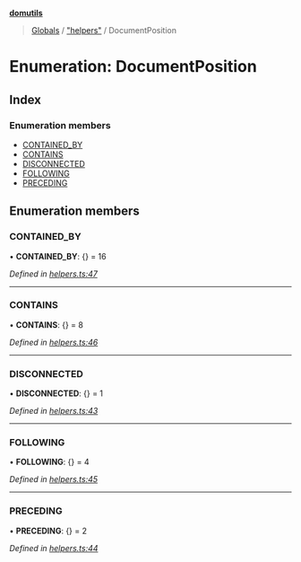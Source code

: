 **[domutils](../README.md)**

> [Globals](../README.md) / ["helpers"](../modules/_helpers_.md) / DocumentPosition

# Enumeration: DocumentPosition

## Index

### Enumeration members

-   [CONTAINED_BY](_helpers_.documentposition.md#contained_by)
-   [CONTAINS](_helpers_.documentposition.md#contains)
-   [DISCONNECTED](_helpers_.documentposition.md#disconnected)
-   [FOLLOWING](_helpers_.documentposition.md#following)
-   [PRECEDING](_helpers_.documentposition.md#preceding)

## Enumeration members

### CONTAINED_BY

• **CONTAINED_BY**: {} = 16

_Defined in [helpers.ts:47](https://github.com/fb55/domutils/blob/3813e44/src/helpers.ts#L47)_

---

### CONTAINS

• **CONTAINS**: {} = 8

_Defined in [helpers.ts:46](https://github.com/fb55/domutils/blob/3813e44/src/helpers.ts#L46)_

---

### DISCONNECTED

• **DISCONNECTED**: {} = 1

_Defined in [helpers.ts:43](https://github.com/fb55/domutils/blob/3813e44/src/helpers.ts#L43)_

---

### FOLLOWING

• **FOLLOWING**: {} = 4

_Defined in [helpers.ts:45](https://github.com/fb55/domutils/blob/3813e44/src/helpers.ts#L45)_

---

### PRECEDING

• **PRECEDING**: {} = 2

_Defined in [helpers.ts:44](https://github.com/fb55/domutils/blob/3813e44/src/helpers.ts#L44)_
